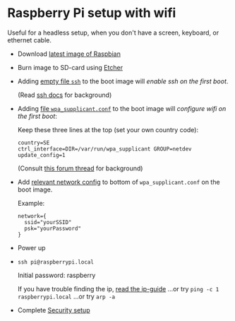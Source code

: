 # Raspberry Pi setup with wifi
Useful for a headless setup, when you don't have a screen, keyboard, or ethernet cable.

- Download [latest image of Raspbian](https://www.raspberrypi.org/downloads/raspbian/) 
- Burn image to SD-card using [Etcher](https://etcher.io)

- Adding [empty file `ssh`](file://files-for-boot-partion/ssh) to the boot image will *enable ssh on the first boot*.

  (Read [ssh docs](https://www.raspberrypi.org/documentation/remote-access/ssh/) for background)

- Adding [file `wpa_supplicant.conf`](file://files-for-boot-partion/wpa_supplicant.conf) to the boot image will
*configure wifi on the first boot*:

  Keep these three lines at the top (set your own country code):
   
  ```
  country=SE
  ctrl_interface=DIR=/var/run/wpa_supplicant GROUP=netdev
  update_config=1
  ```
  
  (Consult [this forum thread](https://www.raspberrypi.org/forums/viewtopic.php?t=191252) for background)

- Add [relevant network config](https://www.raspberrypi.org/documentation/configuration/wireless/wireless-cli.md)
to bottom of `wpa_supplicant.conf` on the boot image.

  Example:
  
  ```
  network={
    ssid="yourSSID"
    psk="yourPassword"
  }
  ```

- Power up

- `ssh pi@raspberrypi.local`

  Initial password: raspberry

  If you have trouble finding the ip,
  [read the ip-guide](https://www.raspberrypi.org/documentation/remote-access/ip-address.md)
  …or try `ping -c 1 raspberrypi.local`
  …or try `arp -a`

- Complete [Security setup](https://www.raspberrypi.org/documentation/configuration/security.md)
